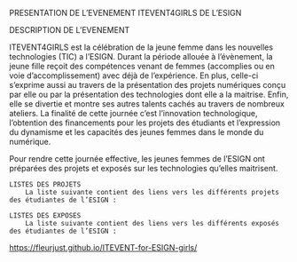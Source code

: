 PRESENTATION DE L’EVENEMENT ITEVENT4GIRLS DE L’ESIGN
  
  DESCRIPTION DE L’EVENEMENT 
  
   ITEVENT4GIRLS est la célébration de la jeune femme dans les nouvelles technologies (TIC) a l’ESIGN. Durant la période allouée à l’évènement, la jeune fille reçoit des compétences venant de femmes (accomplies ou en voie d’accomplissement) avec déjà de l’expérience. En plus, celle-ci s’exprime aussi au travers de la présentation des projets numériques conçu par elle ou par la présentation des technologies dont elle a la maitrise. Enfin, elle se divertie et montre ses autres talents cachés au travers de nombreux ateliers.
   La finalité de cette journée c’est l’innovation technologique, l’obtention des financements pour les projets des étudiants et l’expression du dynamisme et les capacités des jeunes femmes dans le monde du numérique.

  Pour rendre cette journée effective, les jeunes femmes de l’ESIGN ont préparées des projets et exposés sur les technologies qu’elles maitrisent.  
  
	LISTES DES PROJETS
		La liste suivante contient des liens vers les différents projets des étudiantes de l’ESIGN :

	LISTES DES EXPOSES 
		La liste suivante contient des liens vers les différents exposés des étudiantes de l’ESIGN :

https://fleurjust.github.io/ITEVENT-for-ESIGN-girls/
